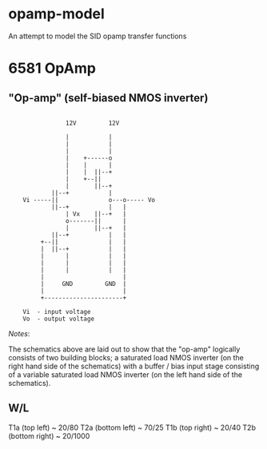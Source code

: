 # opamp-model
An attempt to model the SID opamp transfer functions


6581 OpAmp
===

"Op-amp" (self-biased NMOS inverter)
------------------------------------
~~~
    
                12V         12V
    
                |           |
                |           |
                |           |
                |    +------o
                |    |      |
                |    |  ||--+
                |    +--||
                |       ||--+
            ||--+           |
    Vi -----||              o---o----- Vo
            ||--+           |   |
                | Vx    ||--+   |
                o-------||      |
                |       ||--+   |
            ||--+           |   |
         +--||              |   |
         |  ||--+           |   |
         |      |           |   |
         |      |           |   |
         |      |           |   |
         |                      |
         |     GND         GND  |
         |                      |
         +----------------------+

    Vi  - input voltage
    Vo  - output voltage
~~~

_Notes_:

The schematics above are laid out to show that the "op-amp" logically
consists of two building blocks; a saturated load NMOS inverter (on the
right hand side of the schematics) with a buffer / bias input stage
consisting of a variable saturated load NMOS inverter (on the left hand
side of the schematics).


W/L
---
T1a (top left)      ~ 20/80
T2a (bottom left)   ~ 70/25
T1b (top right)     ~ 20/40
T2b (bottom right)  ~ 20/1000
